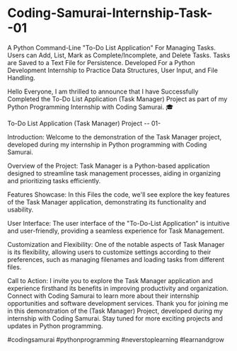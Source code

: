 # Coding-Samurai-Internship-Task--01

A Python Command-Line "To-Do List Application" For Managing Tasks. Users can Add, List, Mark as Complete/Incomplete, and Delete Tasks. Tasks are Saved to a Text File for Persistence. Developed For a Python Development Internship to Practice Data Structures, User Input, and File Handling.

Hello Everyone, I am thrilled to announce that I have Successfully Completed the To-Do List Application (Task Manager) Project as part of my Python Programming Internship with Coding Samurai. 🎓 

To-Do List Application (Task Manager) Project -- 01-  

Introduction:
Welcome to the demonstration of the Task Manager project, developed during my internship in Python programming with Coding Samurai. 

Overview of the Project:
Task Manager is a Python-based application designed to streamline task management processes, aiding in organizing and prioritizing tasks efficiently.

Features Showcase:
In this Files the code, we'll see explore the key features of the Task Manager application, demonstrating its functionality and usability.

User Interface:
The user interface of the "To-Do-List Application" is intuitive and user-friendly, providing a seamless experience for Task Management.

Customization and Flexibility:
One of the notable aspects of Task Manager is its flexibility, allowing users to customize settings according to their preferences, such as managing filenames and loading tasks from different files.

Call to Action:
I invite you to explore the Task Manager application and experience firsthand its benefits in improving productivity and organization. Connect with Coding Samurai to learn more about their internship opportunities and software development services.
Thank you for joining me in this demonstration of the (Task Manager) Project, developed during my internship with Coding Samurai. Stay tuned for more exciting projects and updates in Python programming.


#codingsamurai  #pythonprogramming  #neverstoplearning  #learnandgrow  
